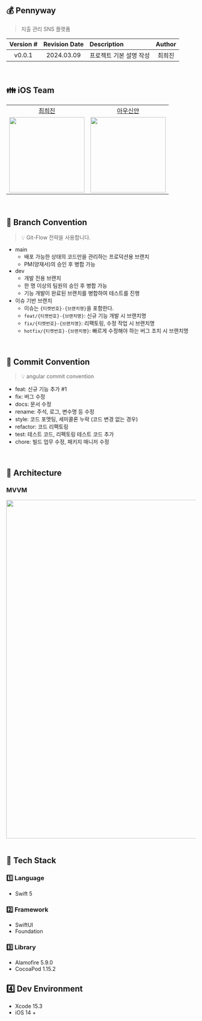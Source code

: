 ## 💰 Pennyway
> 지출 관리 SNS 플랫폼

| Version # | Revision Date | Description   | Author |
|:---------:|:-------------:|:--------------|:------:|
|  v0.0.1   |  2024.03.09   | 프로젝트 기본 설명 작성 | 최희진 |

<br/>

## 👪 iOS Team

<table>
    <tr>
        <td align="center">
            <a href="https://github.com/heejinnn">최희진</a>
        </td>
        <td align="center">
            <a href="https://github.com/yanni13">아우신얀</a>
        </td>
    </tr>
    <tr>
        <td align="center">
            <a href="https://github.com/heejinnn"><img height="200px" width="200px" src="https://avatars.githubusercontent.com/u/103185302?v=4"/></a>
        </td>
        <td align="center">
            <a href="https://github.com/yanni13"><img height="200px" width="200px" src="https://avatars.githubusercontent.com/u/122153297?v=4"/></a>
        </td>
    </tr>
</table>


<br/>

## 🌳 Branch Convention
> 💡 Git-Flow 전략을 사용합니다.
- main
    - 배포 가능한 상태의 코드만을 관리하는 프로덕션용 브랜치
    - PM(양재서)의 승인 후 병합 가능
- dev
    - 개발 전용 브랜치
    - 한 명 이상의 팀원의 승인 후 병합 가능
    - 기능 개발이 완료된 브랜치를 병합하여 테스트를 진행
- 이슈 기반 브랜치
    - 이슈는 `{티켓번호}-{브랜치명}`을 포함한다.
    - `feat/{티켓번호}-{브랜치명}`: 신규 기능 개발 시 브랜치명
    - `fix/{티켓번호}-{브랜치명}`: 리팩토링, 수정 작업 시 브랜치명
    - `hotfix/{티켓번호}-{브랜치명}`: 빠르게 수정해야 하는 버그 조치 시 브랜치명

<br/>

## 🤝 Commit Convention
> 💡 angular commit convention
- feat: 신규 기능 추가 #1
- fix: 버그 수정
- docs: 문서 수정
- rename: 주석, 로그, 변수명 등 수정
- style: 코드 포맷팅, 세미콜론 누락 (코드 변경 없는 경우)
- refactor: 코드 리팩토링
- test: 테스트 코드, 리펙토링 테스트 코드 추가
- chore: 빌드 업무 수정, 패키지 매니저 수정

<br/>

## 📌 Architecture
### MVVM

<div align="center">
  <img src="https://github.com/CollaBu/pennyway-client-ios/assets/103185302/08ca65ab-3938-4d7f-aed4-1116dedb241f" width="900" >
</div>

<br/>

## 📗 Tech Stack

### 1️⃣ Language 

- Swift 5

### 2️⃣ Framework
- SwiftUI
- Foundation

### 3️⃣ Library

- Alamofire 5.9.0
- CocoaPod 1.15.2


## 4️⃣ Dev Environment
- Xcode 15.3
- iOS 14 +
